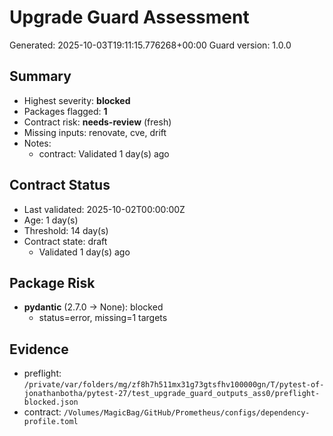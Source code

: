 # Upgrade Guard Assessment

Generated: 2025-10-03T19:11:15.776268+00:00
Guard version: 1.0.0

## Summary

- Highest severity: **blocked**
- Packages flagged: **1**
- Contract risk: **needs-review** (fresh)
- Missing inputs: renovate, cve, drift
- Notes:
  - contract: Validated 1 day(s) ago

## Contract Status

- Last validated: 2025-10-02T00:00:00Z
- Age: 1 day(s)
- Threshold: 14 day(s)
- Contract state: draft
  - Validated 1 day(s) ago

## Package Risk

- **pydantic** (2.7.0 → None): blocked
  - status=error, missing=1 targets

## Evidence

- preflight: `/private/var/folders/mg/zf8h7h511mx31g73gtsfhv100000gn/T/pytest-of-jonathanbotha/pytest-27/test_upgrade_guard_outputs_ass0/preflight-blocked.json`
- contract: `/Volumes/MagicBag/GitHub/Prometheus/configs/dependency-profile.toml`
